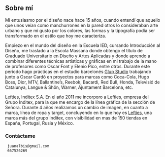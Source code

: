 ## Sobre mí

Mi entusiasmo por el diseño nace hace 15 años, cuando entendí que aquello que unos veían como manchurrones en la pared otros lo consideraban arte urbano y que mi gusto por los colores, las formas y la tipografía podía ser transformado en el estilo que hoy me caracteriza.

Empiezo en el mundo del diseño en la Escuela IED, cursando Introducción al Diseño, me traslado a la Escola Massana donde obtengo el título de Graduado Universitario en Diseño y Artes Aplicadas y donde aprendo a combinar diferentes técnicas artísticas y gráficas en mi trabajo de la mano de profesores como Oscar Font y Elenio Pico, entre otros. Durante este periodo hago prácticas en el estudio barcelonés [Glup Studio](www.glupstudio.com) trabajando junto a Oscar Cardó en proyectos para marcas como Coca-Cola, Hugo Boss, Dior, MTV, Ballantine’s, Reebok, Bacardi, Red Bull, Honda, Televisió de Catalunya, Langue & Shön, Warner, Ajuntament Barcelona, etc.

Lefties, Inditex S.A.
En el año 2011 me incorporo a Lefties, empresa del Grupo Inditex, para la que me encargo de la línea gráfica de la sección de Señora. Durante 4 años realizamos un cambio de imagen, en cuanto a marca, línea de ropa y target, concluyendo en lo que hoy es [Lefties](www.lefties.com), una marca más del grupo Inditex, con visibilidad en mas de 150 tiendas en España, Portugal, Rusia y México.


### Contáctame

```markdown
 juanalbis@gmail.com
 667526269
```



